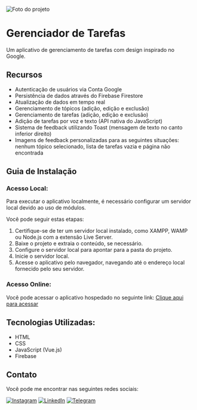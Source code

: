 ![Foto do projeto](https://github.com/lezzin/tasks_manager/assets/103830032/ce1e67f6-cc45-45a1-b574-42f2c4ada83b)

# Gerenciador de Tarefas

Um aplicativo de gerenciamento de tarefas com design inspirado no Google.

## Recursos

- Autenticação de usuários via Conta Google
- Persistência de dados através do Firebase Firestore
- Atualização de dados em tempo real
- Gerenciamento de tópicos (adição, edição e exclusão)
- Gerenciamento de tarefas (adição, edição e exclusão)
- Adição de tarefas por voz e texto (API nativa do JavaScript)
- Sistema de feedback utilizando Toast (mensagem de texto no canto inferior direito)
- Imagens de feedback personalizadas para as seguintes situações: nenhum tópico selecionado, lista de tarefas vazia e página não encontrada

## Guia de Instalação

### Acesso Local:

Para executar o aplicativo localmente, é necessário configurar um servidor local devido ao uso de módulos.

Você pode seguir estas etapas:

1. Certifique-se de ter um servidor local instalado, como XAMPP, WAMP ou Node.js com a extensão Live Server.
2. Baixe o projeto e extraia o conteúdo, se necessário.
3. Configure o servidor local para apontar para a pasta do projeto.
4. Inicie o servidor local.
5. Acesse o aplicativo pelo navegador, navegando até o endereço local fornecido pelo seu servidor.

### Acesso Online:

Você pode acessar o aplicativo hospedado no seguinte link: [Clique aqui para acessar](https://tasks-manager-woad.vercel.app/)

## Tecnologias Utilizadas:

* HTML
* CSS
* JavaScript (Vue.js)
* Firebase

## Contato

Você pode me encontrar nas seguintes redes sociais:

[![Instagram](https://img.shields.io/badge/Instagram-E4405F?style=for-the-badge&logo=instagram&logoColor=white)](https://www.instagram.com/leandroadrian_/)
[![LinkedIn](https://img.shields.io/badge/LinkedIn-0077B5?style=for-the-badge&logo=linkedin&logoColor=white)](https://www.linkedin.com/in/leandro-adrian)
[![Telegram](https://img.shields.io/badge/Telegram-2CA5E0?style=for-the-badge&logo=telegram&logoColor=white)](https://t.me/LeandroAdrian)
